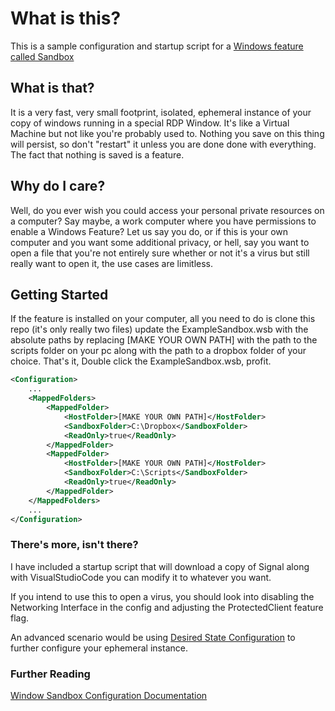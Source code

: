 # What is this?
This is a sample configuration and startup script for a [Windows feature called Sandbox](https://docs.microsoft.com/en-us/windows/security/threat-protection/windows-sandbox/)

## What is that?
It is a very fast, very small footprint, isolated, ephemeral instance of your copy of windows running in a special RDP Window. 
It's like a Virtual Machine but not like you're probably used to. Nothing you save on this thing will persist, so don't "restart" it unless you are done done with everything. 
The fact that nothing is saved is a feature.

## Why do I care?
Well, do you ever wish you could access your personal private resources on a computer? Say maybe, a work computer where you have permissions to enable a Windows Feature? Let us say you do, or if this is your own computer and you want some additional privacy, or hell, say you want to open a file that you're not entirely sure whether or not it's a virus but still really want to open it, the use cases are limitless.

## Getting Started
If the feature is installed on your computer, all you need to do is clone this repo (it's only really two files) update the ExampleSandbox.wsb with the absolute paths by replacing [MAKE YOUR OWN PATH] with the path to the scripts folder on your pc along with the path to a dropbox folder of your choice.
That's it, Double click the ExampleSandbox.wsb, profit.

```XML
<Configuration>
    ...
    <MappedFolders>
        <MappedFolder>
            <HostFolder>[MAKE YOUR OWN PATH]</HostFolder>
            <SandboxFolder>C:\Dropbox</SandboxFolder>
            <ReadOnly>true</ReadOnly>
        </MappedFolder>
        <MappedFolder>
            <HostFolder>[MAKE YOUR OWN PATH]</HostFolder>
            <SandboxFolder>C:\Scripts</SandboxFolder>
            <ReadOnly>true</ReadOnly>
        </MappedFolder>
    </MappedFolders>
    ...
</Configuration>
```

### There's more, isn't there?
I have included a startup script that will download a copy of Signal along with VisualStudioCode you can modify it to whatever you want.

If you intend to use this to open a virus, you should look into disabling the Networking Interface in the config and adjusting the ProtectedClient feature flag.

An advanced scenario would be using [Desired State Configuration](https://docs.microsoft.com/en-us/powershell/module/psdesiredstateconfiguration/about/about_classes_and_dsc?view=dsc-2.0) to further configure your ephemeral instance.

### Further Reading
[Window Sandbox Configuration Documentation](https://docs.microsoft.com/en-us/windows/security/threat-protection/windows-sandbox/windows-sandbox-configure-using-wsb-file)